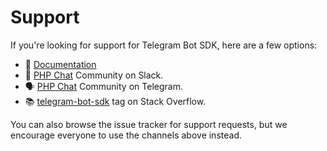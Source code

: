 # Support

If you're looking for support for Telegram Bot SDK, here are a few options:

- 📖 [Documentation](https://telegrambotsdk.com/)
- 💬 [PHP Chat](https://phpchat.co/?utm_source=telegram-bot-sdk-gh) Community on Slack.
- 🗣 [PHP Chat](https://t.me/PHPChatCo) Community on Telegram.
- 📚 [telegram-bot-sdk](https://stackoverflow.com/questions/tagged/telegram-bot-sdk) tag on Stack Overflow.

You can also browse the issue tracker for support requests,
but we encourage everyone to use the channels above instead.
